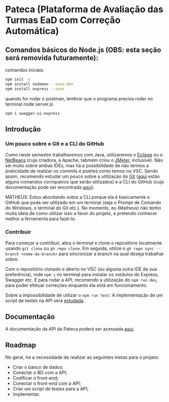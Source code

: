 # Pateca (Plataforma de Avaliação das Turmas EaD com Correção Automática)

## Comandos básicos do Node.js (OBS: esta seção será removida futuramente):

comandos iniciais:

```bash
npm init -y
npm install nodemon --save-dev
npm install express --save
```
quando for rodar o postman, lembrar que o programa precisa rodar no terminal
node server.js

```bash
npm i swagger-ui-express
```

## Introdução

### Um pouco sobre o Git e a CLI do GitHub

Como neste semestre trabalharemos com Java, utilizaremos o [Eclipse](https://eclipseide.org/) ou o [NetBeans](https://netbeans.apache.org/front/main/) (cuja criadora, a Apache, tabmém criou o [JMeter](https://jmeter.apache.org/), inclusive). Não sei muito sobre ambas IDEs, mas há a possibilidade de não termos a praticidade de realizar os commits e pushes como temos no VSC. Sendo assim, recomendo estudar um pouco sobre a utilização do [Git](https://git-scm.com/doc) ([aqui](https://www.linkedin.com/feed/update/urn:li:activity:7108519059184336896/) estão alguns comandos corriqueiros que serão utilizados) e a CLI do GitHub (cuja documentação pode ser encontrada [aqui](https://cli.github.com/manual/gh)).

MATHEUS: Estou abordando sobre a CLI porque ela é basicamente o GitHub que pode ser utilizado em um terminal (seja o Prompt de Comando do Windows, o terminal do Git etc.). No momento, eu (Matheus) não tenho muita ideia de como utiilzar isso a favor do projeto, e pretendo conhecer melhor a ferramenta para fazê-lo.

### Contribuir

Para começar a contribuir, abra o terminal e clone o repositório localmente usando `git clone` ou `gh repo clone`. Em seguida, utilize o `gh repo sync --branch <nome-da-branch>` para sincronizar a branch na qual deseja trabalhar sobre.

Com o repositório clonado e aberto no VSC (ou alguma outra IDE de sua preferência), rode `npm i` no terminal para instalar os módulos do Express, Swagger etc. E para rodar a API, recomendo a utilização do `npm run dev`, para poder efetuar correções enquanto ela está em funcionamento.

Sobre a impossibilidade de utilizar o `npm run test`: A implementação de um script de testes na API será [estudada](https://jestjs.io/docs/getting-started).

## Documentação

A documentação da API da Pateca poderá ser acessada [aqui](https://pi-pateca.onrender.com/DOCS/).

## Roadmap

No geral, há a necessidade de realizar as seguintes metas para o projeto:

- Criar o banco de dados;
- Conectar o BD com a API;
- Codificar o front-end;
- Conectar o front-end com a API;
- Criar um script de testes para a API;
- Implementar.
